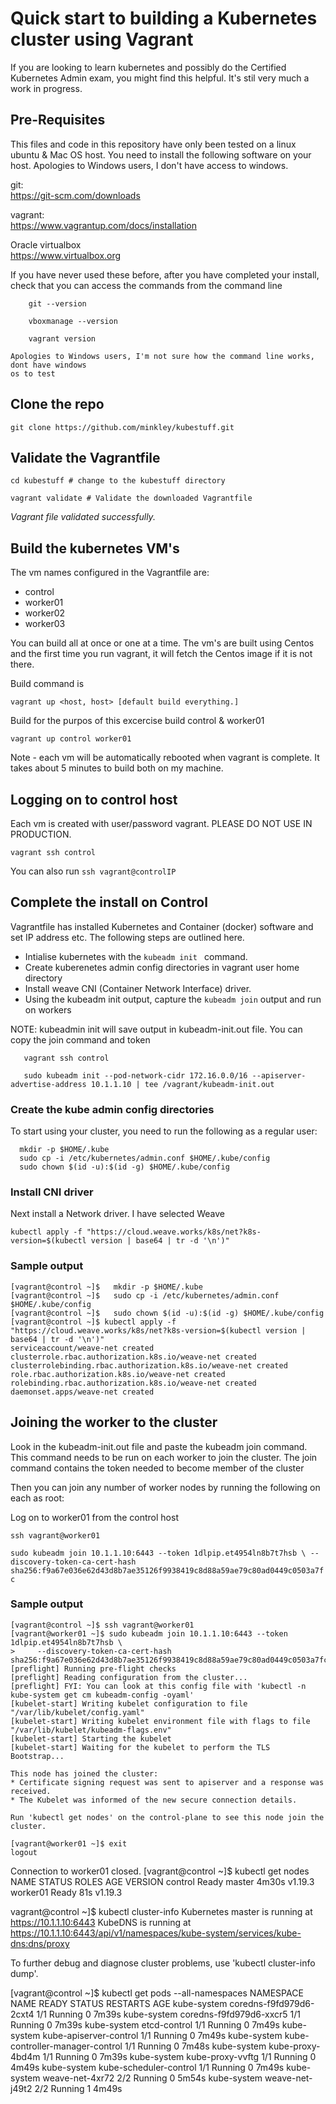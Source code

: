 # Quick start to building a Kubernetes cluster using Vagrant

If you are looking to learn kubernetes and possibly do the Certified Kubernetes Admin exam,
you might find this helpful.  It's stil very much a work in progress.

## Pre-Requisites
This files and code in this repository have only been tested on a linux ubuntu & Mac OS host.
You need to install the following software on your host.   Apologies to Windows users, I don't
have access to windows.


   git:  
          https://git-scm.com/downloads
   
   vagrant:  
         https://www.vagrantup.com/docs/installation
   
   Oracle virtualbox  
         https://www.virtualbox.org
    
If you have never used these before, after you have completed your install, check that you can 
access the commands from the command line

```
    git --version

    vboxmanage --version

    vagrant version 
```
    
    Apologies to Windows users, I'm not sure how the command line works, dont have windows
    os to test 


## Clone the repo
   `git clone https://github.com/minkley/kubestuff.git`

## Validate the Vagrantfile
`cd kubestuff # change to the kubestuff directory`

`vagrant validate # Validate the downloaded Vagrantfile`

*Vagrant file validated successfully.*


## Build the kubernetes VM's


   The vm names configured in the Vagrantfile are:
   - control
   - worker01
   - worker02
   - worker03  
  
  
  You can build all at once or one at a time.  The vm's are built using Centos and the first time you run vagrant, it will fetch the Centos image if it is not there.
  
  Build command is 

  `vagrant up <host, host> [default build everything.]`
   
   Build for the purpos of this excercise build control & worker01
   
   `vagrant up control worker01`

   Note - each vm will be automatically rebooted when vagrant is complete.  It takes about 5 minutes to build
   both on my machine.

## Logging on to control host 

   Each vm is created with user/password vagrant. 
   PLEASE DO NOT USE IN PRODUCTION.

   `vagrant ssh control`

   You can also run `ssh vagrant@controlIP `

   

## Complete the install on Control

Vagrantfile has installed Kubernetes and Container (docker) software and set IP address etc.  The following steps are outlined here.

- Intialise kubernetes with the `kubeadm init ` command.
- Create kuberenetes admin config directories in vagrant user home directory
- Install weave CNI (Container Network Interface) driver.
- Using the kubeadm init output, capture the `kubeadm join` output and run on workers

NOTE: kubeadmin init will save output in kubeadm-init.out file.  You can copy the join command and token 

```
   vagrant ssh control
   
   sudo kubeadm init --pod-network-cidr 172.16.0.0/16 --apiserver-advertise-address 10.1.1.10 | tee /vagrant/kubeadm-init.out
```

### Create the kube admin config directories

To start using your cluster, you need to run the following as a regular user:

~~~
  mkdir -p $HOME/.kube
  sudo cp -i /etc/kubernetes/admin.conf $HOME/.kube/config
  sudo chown $(id -u):$(id -g) $HOME/.kube/config
~~~

### Install CNI driver

Next install a Network driver. I have selected Weave

`kubectl apply -f "https://cloud.weave.works/k8s/net?k8s-version=$(kubectl version | base64 | tr -d '\n')"`


### Sample output

```
[vagrant@control ~]$   mkdir -p $HOME/.kube
[vagrant@control ~]$   sudo cp -i /etc/kubernetes/admin.conf $HOME/.kube/config
[vagrant@control ~]$   sudo chown $(id -u):$(id -g) $HOME/.kube/config
[vagrant@control ~]$ kubectl apply -f "https://cloud.weave.works/k8s/net?k8s-version=$(kubectl version | base64 | tr -d '\n')"
serviceaccount/weave-net created
clusterrole.rbac.authorization.k8s.io/weave-net created
clusterrolebinding.rbac.authorization.k8s.io/weave-net created
role.rbac.authorization.k8s.io/weave-net created
rolebinding.rbac.authorization.k8s.io/weave-net created
daemonset.apps/weave-net created
```

## Joining the worker to the cluster

Look in the kubeadm-init.out file and paste the kubeadm join command.  This command needs to be run on each worker to join the cluster.  The join command contains the token needed to become member of the cluster

Then you can join any number of worker nodes by running the following on each as root:

Log on to worker01 from the control host

`ssh vagrant@worker01`

`sudo kubeadm join 10.1.1.10:6443 --token 1dlpip.et4954ln8b7t7hsb \
    --discovery-token-ca-cert-hash sha256:f9a67e036e62d43d8b7ae35126f9938419c8d88a59ae79c80ad0449c0503a7fc`

### Sample output
```
[vagrant@control ~]$ ssh vagrant@worker01
[vagrant@worker01 ~]$ sudo kubeadm join 10.1.1.10:6443 --token 1dlpip.et4954ln8b7t7hsb \
>     --discovery-token-ca-cert-hash sha256:f9a67e036e62d43d8b7ae35126f9938419c8d88a59ae79c80ad0449c0503a7fc
[preflight] Running pre-flight checks
[preflight] Reading configuration from the cluster...
[preflight] FYI: You can look at this config file with 'kubectl -n kube-system get cm kubeadm-config -oyaml'
[kubelet-start] Writing kubelet configuration to file "/var/lib/kubelet/config.yaml"
[kubelet-start] Writing kubelet environment file with flags to file "/var/lib/kubelet/kubeadm-flags.env"
[kubelet-start] Starting the kubelet
[kubelet-start] Waiting for the kubelet to perform the TLS Bootstrap...

This node has joined the cluster:
* Certificate signing request was sent to apiserver and a response was received.
* The Kubelet was informed of the new secure connection details.

Run 'kubectl get nodes' on the control-plane to see this node join the cluster.

[vagrant@worker01 ~]$ exit
logout
```

Connection to worker01 closed.
[vagrant@control ~]$ kubectl get nodes
NAME       STATUS   ROLES    AGE     VERSION
control    Ready    master   4m30s   v1.19.3
worker01   Ready    <none>   81s     v1.19.3


vagrant@control ~]$ kubectl cluster-info
Kubernetes master is running at https://10.1.1.10:6443
KubeDNS is running at https://10.1.1.10:6443/api/v1/namespaces/kube-system/services/kube-dns:dns/proxy

To further debug and diagnose cluster problems, use 'kubectl cluster-info dump'.



[vagrant@control ~]$ kubectl get pods --all-namespaces
NAMESPACE     NAME                              READY   STATUS    RESTARTS   AGE
kube-system   coredns-f9fd979d6-2cxt4           1/1     Running   0          7m39s
kube-system   coredns-f9fd979d6-xxcr5           1/1     Running   0          7m39s
kube-system   etcd-control                      1/1     Running   0          7m49s
kube-system   kube-apiserver-control            1/1     Running   0          7m49s
kube-system   kube-controller-manager-control   1/1     Running   0          7m48s
kube-system   kube-proxy-4bd4m                  1/1     Running   0          7m39s
kube-system   kube-proxy-vvftg                  1/1     Running   0          4m49s
kube-system   kube-scheduler-control            1/1     Running   0          7m49s
kube-system   weave-net-4xr72                   2/2     Running   0          5m54s
kube-system   weave-net-j49t2                   2/2     Running   1          4m49s


